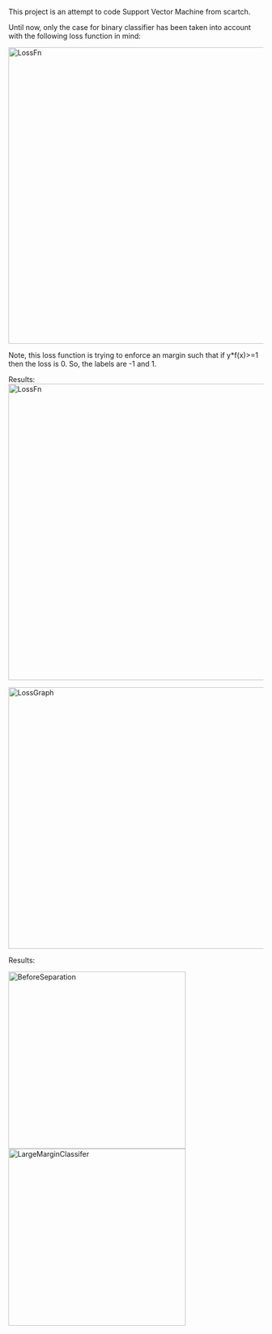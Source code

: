 This project is an attempt to code Support Vector Machine from scartch.

Until now, only the case for binary classifier has been taken into account with the following loss function in mind: 

<p float="left">
  <img width="586" alt="LossFn" src="https://user-images.githubusercontent.com/26017262/70012200-bf9cc000-1541-11ea-8dd2-42534c52de7a.png">
</p>

Note, this loss function is trying to enforce an margin such that if y*f(x)>=1 then the loss is 0. So, the labels are -1 and 1. 

Results: 
  <img width="586" alt="LossFn" src="https://user-images.githubusercontent.com/26017262/70012200-bf9cc000-1541-11ea-8dd2-42534c52de7a.png">
 <p float="left">
  <img title="LossGraph" width="517" alt="LossGraph" src="https://user-images.githubusercontent.com/26017262/70012535-a1838f80-1542-11ea-902a-7a5b5031436a.png">
 </p>

Results: 

<p float="left">
   <img width="350" alt="BeforeSeparation" src="https://user-images.githubusercontent.com/26017262/70012571-c0822180-1542-11ea-82be-0f94be9f5487.png">
  <img width="350" alt="LargeMarginClassifer" src="https://user-images.githubusercontent.com/26017262/70012605-d263c480-1542-11ea-8332-277057a0a248.png">
</p>
